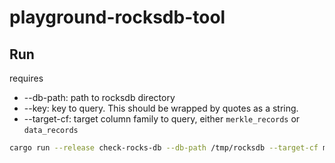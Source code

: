 # playground-rocksdb-tool

## Run

requires

- --db-path: path to rocksdb directory
- --key: key to query. This should be wrapped by quotes as a string.
- --target-cf: target column family to query, either `merkle_records` or `data_records`

```bash
cargo run --release check-rocks-db --db-path /tmp/rocksdb --target-cf merkle_records --key "[1, 2, 3] OR 0x1234567890abcdef"
```
